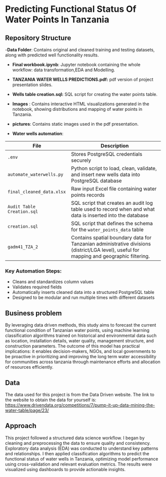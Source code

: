 # Predicting Functional Status Of Water Points In Tanzania

## Repository Structure

-**Data Folder**: Contains original and cleaned training and testing datasets, along with predicted well functionality results.

- **Final workbook.ipynb**: Jupyter notebook containing the whole workflow: data transformation,EDA and Modelling.
  
- **TANZANIA WATER WELLS PREDICTIONS.pdf:** pdf version of project presentation slides.
  
- **Wells table creation.sql:** SQL script for creating the water points table.
  
- **Images** : Contains interactive HTML visualizations generated in the notebook, showing distributions and mapping of water points in Tanzania.
  
- **pictures**: Contains static images used in the pdf presentation.
  
- **Water wells automation**: 
  
| File                     | Description                                                                                  |
|--------------------------|----------------------------------------------------------------------------------------------|
| `.env`                   | Stores PostgreSQL credentials securely                                                      |
| `automate_waterwells.py`| Python script to load, clean, validate, and insert new wells data into PostgreSQL database   |
| `final_cleaned_data.xlsx`        | Raw input Excel file containing water points records                                           |
| `Audit Table Creation.sql` | SQL script that creates an audit log table used to record when and what data is inserted into the database|
| `creation.sql`| SQL script that defines the schema for the `water_points_data` table|
| `gadm41_TZA_2`|Contains spatial boundary data for Tanzanian administrative divisions (district/LGA level), useful for mapping and geographic filtering.|


### Key Automation Steps:
- Cleans and standardizes column values 
- Validates required fields
- Automatically inserts cleaned data into a structured PostgreSQL table
- Designed to be modular and run multiple times with different datasets
  
## Business problem
>
By leveraging data driven methods, this study aims to forecast the current functional condition of Tanzanian water points, using machine learning classification algorithms trained on historical and environmental data such as location, installation details, water quality, management structure, and construction parameters.
The outcome of this model has practical implications: it enables decision-makers, NGOs, and local governments to be proactive in prioritizing and improving the long term water accessibility for communities across tanzania through maintenance efforts and  allocation of resources efficiently.

## Data
>
The data used for this project is from the Data Driven website. The link to the website to obtain the data for yourself is: <https://www.drivendata.org/competitions/7/pump-it-up-data-mining-the-water-table/page/23/>

## Approach
>
This project followed a structured data science workflow. I began by cleaning and preprocessing the data to ensure quality and consistency. Exploratory data analysis (EDA) was conducted to understand key patterns and relationships. I then applied classification algorithms to predict the functional status of water wells in Tanzania, optimizing model performance using cross-validation and relevant evaluation metrics. The results were visualized using dashboards to provide actionable insights.

